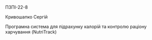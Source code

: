 ПЗПІ-22-8

Кривошапко Сергій

Програмна система для підрахунку калорій та контролю раціону харчування (NutriTrack)
